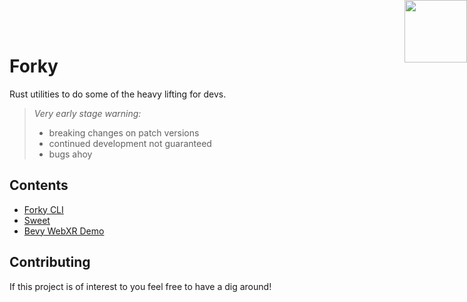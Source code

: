 # Forky

Rust utilities to do some of the heavy lifting for devs.

> *Very early stage warning:*
> - breaking changes on patch versions
> - continued development not guaranteed
> - bugs ahoy





## Contents



- [Forky CLI](./crates/forky_cli/README.md)
- [Sweet](./crates/sweet/README.md)
- [Bevy WebXR Demo](./crates/bevy_webxr/README.md)

## Contributing

If this project is of interest to you feel free to have a dig around!

<img src="https://lumiere-a.akamaihd.net/v1/images/open-uri20150422-20810-1p4gxx9_6ea17642.jpeg?region=0,0,600,600" width="100" height="100" style="position:absolute;top:0;right:0;">
